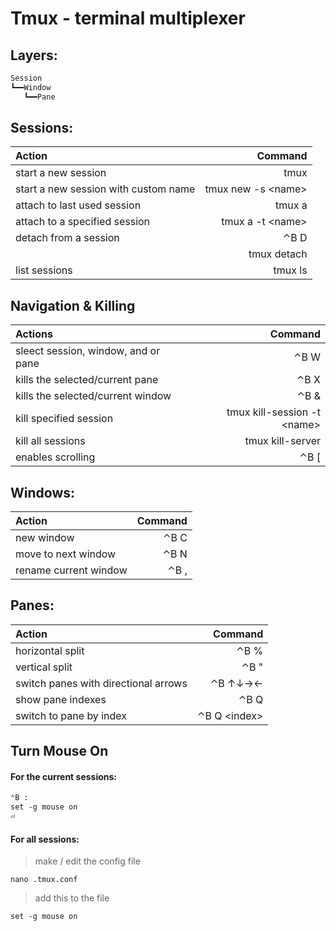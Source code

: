 # Tmux - terminal multiplexer
## Layers:

```txt
Session
┗━━Window
   ┗━━Pane
``` 

## Sessions:
| Action | Command |
| :--- | ---: |
| start a new session | tmux | 
| start a new session with custom name | tmux new -s \<name> |
| attach to last used session | tmux a | 
| attach to a specified session | tmux a -t \<name> | 
| detach from a session| ⌃B D | 
| | tmux detach |
| list sessions | tmux ls |

## Navigation & Killing
| Actions | Command |
| :--- | ---: |
| sleect session, window, and or pane | ⌃B W |
| kills the selected/current pane | ⌃B X |
| kills the selected/current window | ⌃B & |
| kill specified session | tmux kill-session -t \<name> |
| kill all sessions | tmux kill-server |
| enables scrolling | ⌃B [ |

## Windows:
| Action | Command |
| :--- | ---: |
| new window | ⌃B C |
| move to next window | ⌃B N |
| rename current window | ⌃B , |

## Panes:
| Action | Command |
| :--- | ---: |
| horizontal split | ⌃B % |
| vertical split | ⌃B " |
| switch panes with directional arrows | ⌃B ↑↓→← |
| show pane indexes | ⌃B Q |
| switch to pane by index | ⌃B Q \<index> |

## Turn Mouse On
#### For the current sessions:
```txt
⌃B :
set -g mouse on
⏎
```

#### For all sessions:
>make / edit the config file
```shell
nano .tmux.conf
```

>add this to the file
```txt
set -g mouse on
```